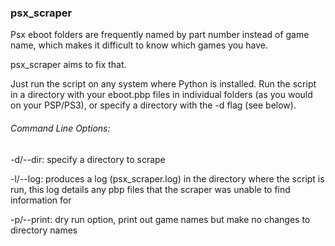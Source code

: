 ### psx_scraper

Psx eboot folders are frequently named by part number instead of game name, which makes it difficult to know
which games you have.
  
psx_scraper aims to fix that.
 
Just run the script on any system where Python is installed.
Run the script in a directory with your eboot.pbp files in individual folders (as you would on your PSP/PS3), 
or specify a directory with the -d flag (see below). 

###### Command Line Options:

-d/--dir: specify a directory to scrape

-l/--log: produces a log (psx_scraper.log) in the directory where the script is run, this log details any 
pbp files that the scraper was unable to find information for

-p/--print: dry run option, print out game names but make no changes to directory names